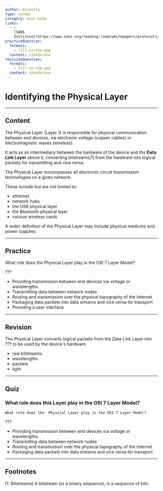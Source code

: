 ```yaml
---
author: milesflo
type: normal
category: must-know
links:
  - >-
    [SANS
    Institute](https://www.sans.org/reading-room/whitepapers/protocols/applying-osi-layer-network-model-information-security-1309){website}
practiceQuestion:
  formats:
    - fill-in-the-gap
  context: standalone
revisionQuestion:
  formats:
    - fill-in-the-gap
  context: standalone
---
```


# Identifying the Physical Layer


---

## Content

The Physical Layer (Layer 1) is responsible for physical communication between end devices, via electronic voltage (copper cables) or electromagnetic waves (wireless). 

It acts as an intermediary between the hardware of the device and the **Data Link Layer** above it, converting bitstreams[1] from the hardware into logical packets for transmitting and vice versa.

The Physical Layer encompasses all electronic circuit transmission technologies on a given network. 

These include but are not limited to: 

- ethernet
- network hubs
- the USB physical layer
- the Bluetooth physical layer
- various wireless cards

A wider definition of the Physical Layer may include physical mediums and power supplies.


---

## Practice

What role does the Physical Layer play in the OSI 7 Layer Model?

???

- Providing transmission between end devices via voltage or wavelengths.
- Transmitting data between network nodes
- Routing and transmission over the physical topography of the Internet
- Packaging data packets into data streams and vice versa for transport
- Providing a user interface


---

## Revision

The Physical Layer converts logical packets from the Data Link Layer into ??? to be used by the device's hardware.

- raw bitstreams
- wavelengths
- packets
- light


---

## Quiz

### What role does this Layer play in the OSI 7 Layer Model?


```plain-text
What role does the  Physical Layer play in the OSI 7 Layer Model?
```

 ???

- Providing transmission between end devices via voltage or wavelengths.
- Transmitting data between network nodes
- Routing and transmission over the physical topography of the Internet
- Packaging data packets into data streams and vice versa for transport


---

## Footnotes

[1: Bitstreams]
A bitstream (or a binary sequence), is a sequence of bits.
